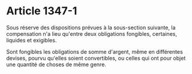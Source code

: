 # Article 1347-1

Sous réserve des dispositions prévues à la sous-section suivante, la compensation n'a lieu qu'entre deux obligations fongibles, certaines, liquides et exigibles.

Sont fongibles les obligations de somme d'argent, même en différentes devises, pourvu qu'elles soient convertibles, ou celles qui ont pour objet une quantité de choses de même genre.
